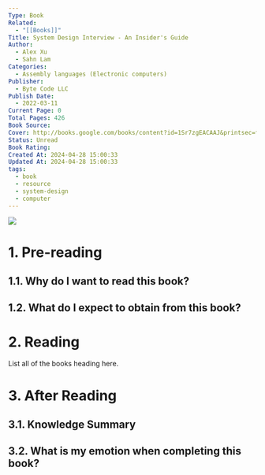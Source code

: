 ```yaml
---
Type: Book
Related:
  - "[[Books]]"
Title: System Design Interview - An Insider's Guide
Author:
  - Alex Xu
  - Sahn Lam
Categories:
  - Assembly languages (Electronic computers)
Publisher:
  - Byte Code LLC
Publish Date:
  - 2022-03-11
Current Page: 0
Total Pages: 426
Book Source: 
Cover: http://books.google.com/books/content?id=1Sr7zgEACAAJ&printsec=frontcover&img=1&zoom=1&source=gbs_api
Status: Unread
Book Rating: 
Created At: 2024-04-28 15:00:33
Updated At: 2024-04-28 15:00:33
tags:
  - book
  - resource
  - system-design
  - computer
---
```

<div class=center>
<img src=http://books.google.com/books/content?id=1Sr7zgEACAAJ&printsec=frontcover&img=1&zoom=1&source=gbs_api />
</div>

# 1. Pre-reading

## 1.1. Why do I want to read this book?

## 1.2. What do I expect to obtain from this book?

# 2. Reading

List all of the books heading here.

# 3. After Reading

## 3.1. Knowledge Summary

## 3.2. What is my emotion when completing this book?